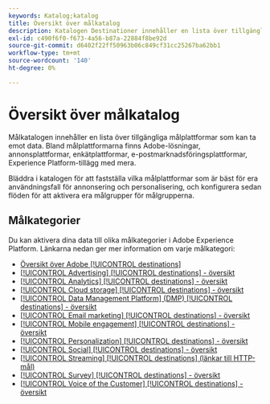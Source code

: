 ```yaml
---
keywords: Katalog;katalog
title: Översikt över målkatalog
description: Katalogen Destinationer innehåller en lista över tillgängliga destinationer som kan ta emot data. Dessa destinationer omfattar Adobe, annonsplattformar, enkätplattformar, e-postmarknadsföringsplattformar med mera.
exl-id: c490f6f0-f673-4a56-b87a-22884f8be92d
source-git-commit: d6402f22ff50963b06c849cf31cc25267ba62bb1
workflow-type: tm+mt
source-wordcount: '140'
ht-degree: 0%

---
```


# Översikt över målkatalog

Målkatalogen innehåller en lista över tillgängliga målplattformar som kan ta emot data. Bland målplattformarna finns Adobe-lösningar, annonsplattformar, enkätplattformar, e-postmarknadsföringsplattformar, Experience Platform-tillägg med mera.

Bläddra i katalogen för att fastställa vilka målplattformar som är bäst för era användningsfall för annonsering och personalisering, och konfigurera sedan flöden för att aktivera era målgrupper för målgrupperna.

<div id="recs-overview-body-1"></div>
<div id="recs-overview-body-2"></div>
<div id="recs-overview-body-3"></div>
<div id="recs-overview-body-4"></div>
<div id="recs-overview-body-5"></div>
<div id="recs-overview-body-6"></div>

## Målkategorier

Du kan aktivera dina data till olika målkategorier i Adobe Experience Platform. Länkarna nedan ger mer information om varje målkategori:

- [Översikt över Adobe [!UICONTROL destinations]](adobe/overview.md)
- [[!UICONTROL Advertising] [!UICONTROL destinations] - översikt](advertising/overview.md)
- [[!UICONTROL Analytics] [!UICONTROL destinations] - översikt](analytics/overview.md)
- [[!UICONTROL Cloud storage] [!UICONTROL destinations] - översikt](cloud-storage/overview.md)
- [[!UICONTROL Data Management Platform] (DMP) [!UICONTROL destinations] - översikt](data-management/overview.md)
- [[!UICONTROL Email marketing] [!UICONTROL destinations] - översikt](email-marketing/overview.md)
- [[!UICONTROL Mobile engagement] [!UICONTROL destinations] - översikt](mobile-engagement/overview.md)
- [[!UICONTROL Personalization] [!UICONTROL destinations] - översikt](personalization/overview.md)
- [[!UICONTROL Social] [!UICONTROL destinations] - översikt](social/overview.md)
- [[!UICONTROL Streaming] [!UICONTROL destinations] (länkar till HTTP-mål)](streaming/http-destination.md)
- [[!UICONTROL Survey] [!UICONTROL destinations] - översikt](survey/overview.md)
- [[!UICONTROL Voice of the Customer] [!UICONTROL destinations] - översikt](voice/overview.md)
